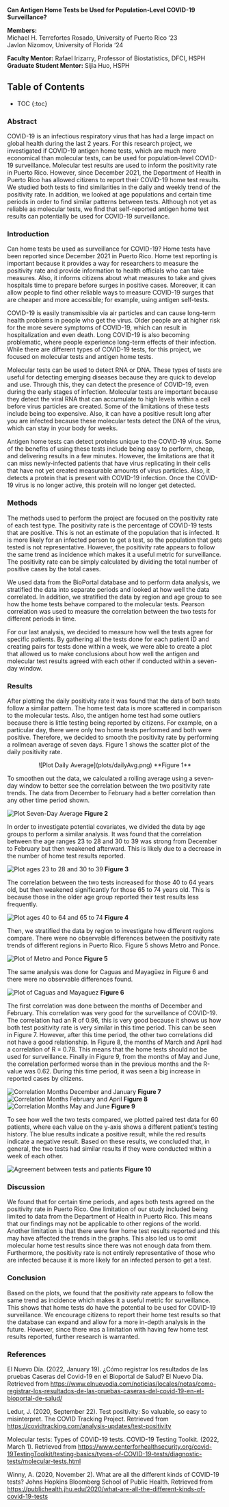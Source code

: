 **Can Antigen Home Tests be Used for Population-Level COVID-19
Surveillance?**

**Members:** <br>
Michael H. Terrefortes Rosado, University of Puerto Rico ‘23 <br>
Javlon Nizomov, University of Florida ‘24
 
**Faculty Mentor:** Rafael Irizarry, Professor of Biostatistics, DFCI, HSPH <br>
**Graduate Student Mentor:** Sijia Huo, HSPH

## Table of Contents

* TOC
{:toc}

### Abstract

COVID-19 is an infectious respiratory virus that has had a large impact on global health during the last 2 years. For this research project, we investigated if COVID-19 antigen home tests, which are much more economical than molecular tests, can be used for population-level COVID-19 surveillance. Molecular test results are used to inform the positivity rate in Puerto Rico. However, since December 2021, the Department of Health in Puerto Rico has allowed citizens to report their COVID-19 home test results. We studied both tests to find similarities in the daily and weekly trend of the positivity rate. In addition, we looked at age populations and certain time periods in order to find similar patterns between tests. Although not yet as reliable as molecular tests, we find that self-reported antigen home test results can potentially be used for COVID-19 surveillance.


### Introduction

Can home tests be used as surveillance for COVID-19? Home tests have been reported since December 2021 in Puerto Rico. Home test reporting is important because it provides a way for researchers to measure the positivity rate and provide information to health officials who can take measures. Also, it informs citizens about what measures to take and gives hospitals time to prepare before surges in positive cases. Moreover, it can allow people to find other reliable ways to measure COVID-19 surges that are cheaper and more accessible; for example, using antigen self-tests.

COVID-19 is easily transmissible via air particles and can cause long-term health problems in people who get the virus. Older people are at higher risk for the more severe symptoms of COVID-19, which can result in hospitalization and even death. Long COVID-19 is also becoming problematic, where people experience long-term effects of their infection. While there are different types of COVID-19 tests, for this project, we focused on molecular tests and antigen home tests. 

Molecular tests can be used to detect RNA or DNA. These types of tests are useful for detecting emerging diseases because they are quick to develop and use. Through this, they can detect the presence of COVID-19, even during the early stages of infection. Molecular tests are important because they detect the viral RNA that can accumulate to high levels within a cell before virus particles are created. Some of the limitations of these tests include being too expensive. Also, it can have a positive result long after you are infected because these molecular tests detect the DNA of the virus, which can stay in your body for weeks.

Antigen home tests can detect proteins unique to the COVID-19 virus. Some of the benefits of using these tests include being easy to perform, cheap, and delivering results in a few minutes. However, the limitations are that it can miss newly-infected patients that have virus replicating in their cells that have not yet created measurable amounts of virus particles. Also, it detects a protein that is present with COVID-19 infection. Once the COVID-19 virus is no longer active, this protein will no longer get detected.

### Methods

The methods used to perform the project are focused on the positivity rate of each test type. The positivity rate is the percentage of COVID-19 tests that are positive. This is not an estimate of the population that is infected. It is more likely for an infected person to get a test, so the population that gets tested is not representative. However, the positivity rate appears to follow the same trend as incidence which makes it a useful metric for surveillance. The positivity rate can be simply calculated by dividing the total number of positive cases by the total cases.

We used data from the BioPortal database and to perform data analysis, we stratified the data into separate periods and looked at how well the data correlated. In addition, we stratified the data by region and age group to see how the home tests behave compared to the molecular tests. Pearson correlation was used to measure the correlation between the two tests for different periods in time. 

For our last analysis, we decided to measure how well the tests agree for specific patients. By gathering all the tests done for each patient ID and creating pairs for tests done within a week, we were able to create a plot that allowed us to make conclusions about how well the antigen and molecular test results agreed with each other if conducted within a seven-day window.


### Results

After plotting the daily positivity rate it was found that the data of both tests follow a similar pattern. The home test data is more scattered in comparison to the molecular tests. Also, the antigen home test had some outliers because there is little testing being reported by citizens. For example, on a particular day, there were only two home tests performed and both were positive. Therefore, we decided to smooth the positivity rate by performing a rollmean average of seven days. Figure 1 shows the scatter plot of the daily positivity rate. 

<p align="center">
    ![Plot Daily Average](plots/dailyAvg.png) **Figure 1**
</p>

To smoothen out the data, we calculated a rolling average using a seven-day window to better see the correlation between the two positivity rate trends. The data from December to February had a better correlation than any other time period shown. 

![Plot Seven-Day Average](plots/7dayavg.png) **Figure 2**

In order to investigate potential covariates, we divided the data by age groups to perform a similar analysis. It was found that the correlation between the age ranges 23 to 28 and 30 to 39 was strong from December to February but then weakened afterward. This is likely due to a decrease in the number of home test results reported. 

![Plot ages 23 to 28 and 30 to 39](plots/ageComp1.png) **Figure 3**

The correlation between the two tests increased for those 40 to 64 years old, but then weakened significantly for those 65 to 74 years old. This is because those in the older age group reported their test results less frequently.

![Plot ages 40 to 64 and 65 to 74](plots/ageComp2.png) **Figure 4**

Then, we stratified the data by region to investigate how different regions compare. There were no observable differences between the positivity rate trends of different regions in Puerto Rico. Figure 5 shows Metro and Ponce.

![Plot of Metro and Ponce](plots/region1.png) **Figure 5**

The same analysis was done for Caguas and Mayagüez in Figure 6 and there were no observable differences found.

![Plot of Caguas and Mayaguez](plots/region2.png) **Figure 6**

The first correlation was done between the months of December and February. This correlation was very good for the surveillance of COVID-19. The correlation had an R of 0.96, this is very good because it shows us how both test positivity rate is very similar in this time period. This can be seen in Figure 7. However, after this time period, the other two correlations did not have a good relationship. In Figure 8, the months of March and April had a correlation of R = 0.78. This means that the home tests should not be used for surveillance. Finally in Figure 9, from the months of May and June, the correlation performed worse than in the previous months and the R-value was 0.62. During this time period, it was seen a big increase in reported cases by citizens. 

![Correlation Months December and January](plots/corr1.png) **Figure 7**
![Correlation Months February and April](plots/corr2.png) **Figure 8**
![Correlation Months May and June](plots/corr3.png) **Figure 9**


To see how well the two tests compared, we plotted paired test data for 60 patients, where each value on the y-axis shows a different patient’s testing history. The blue results indicate a positive result, while the red results indicate a negative result. Based on these results, we concluded that, in general, the two tests had similar results if they were conducted within a week of each other.

![Agreement between tests and patients](plots/agree.png) **Figure 10**

### Discussion

We found that for certain time periods, and ages both tests agreed on the positivity rate in Puerto Rico. 
One limitation of our study included being limited to data from the Department of Health in Puerto Rico. This means that our findings may not be applicable to other regions of the world. Another limitation is that there were few home test results reported and this may have affected the trends in the graphs. This also led us to omit molecular home test results since there was not enough data from them. Furthermore, the positivity rate is not entirely representative of those who are infected because it is more likely for an infected person to get a test.


### Conclusion

Based on the plots, we found that the positivity rate appears to follow the same trend as incidence which makes it a useful metric for surveillance. This shows that home tests do have the potential to be used for COVID-19 surveillance. We encourage citizens to report their home test results so that the database can expand and allow for a more in-depth analysis in the future. However, since there was a limitation with having few home test results reported, further research is warranted.


### References


El Nuevo Día. (2022, January 19). ¿Cómo registrar los resultados de las pruebas Caseras del Covid-19 en el Bioportal de Salud? El Nuevo Día. Retrieved from https://www.elnuevodia.com/noticias/locales/notas/como-registrar-los-resultados-de-las-pruebas-caseras-del-covid-19-en-el-bioportal-de-salud/ 

Ledur, J. (2020, September 22). Test positivity: So valuable, so easy to misinterpret. The COVID Tracking Project. Retrieved from https://covidtracking.com/analysis-updates/test-positivity

Molecular tests: Types of COVID-19 tests. COVID-19 Testing Toolkit. (2022, March 1). Retrieved from https://www.centerforhealthsecurity.org/covid-19TestingToolkit/testing-basics/types-of-COVID-19-tests/diagnostic-tests/molecular-tests.html

Winny, A. (2020, November 2). What are all the different kinds of COVID-19 tests? Johns Hopkins Bloomberg School of Public Health. Retrieved from https://publichealth.jhu.edu/2020/what-are-all-the-different-kinds-of-covid-19-tests 
